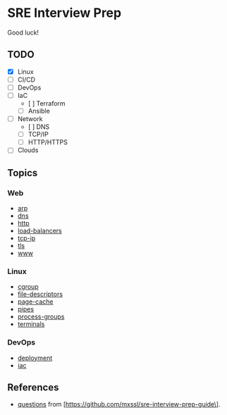 # SRE Interview Prep

Good luck!

## TODO

- [x]
    Linux
- [ ]
    CI/CD
- [ ]
    DevOps
- [ ]
    IaC
    - [ ]
        Terraform
    - [ ]
        Ansible
- [ ]
    Network
    - [ ]
        DNS
    - [ ]
        TCP/IP
    - [ ]
        HTTP/HTTPS
- [ ]
    Clouds

## Topics

### Web

-   [arp](arp.md)
-   [dns](dns.md)
-   [http](http.md)
-   [load-balancers](load-balancers.md)
-   [tcp-ip](tcp-ip.md)
-   [tls](tls.md)
-   [www](www.md)

### Linux

-   [cgroup](cgroup.md)
-   [file-descriptors](file-descriptors.md)
-   [page-cache](page-cache.md)
-   [pipes](pipes.md)
-   [process-groups](process-groups.md)
-   [terminals](terminals.md)

### DevOps

-   [deployment](deployment.md)
-   [iac](iac.md)

## References

-   [questions](questions.md) from
    \[https://github.com/mxssl/sre-interview-prep-guide\].
